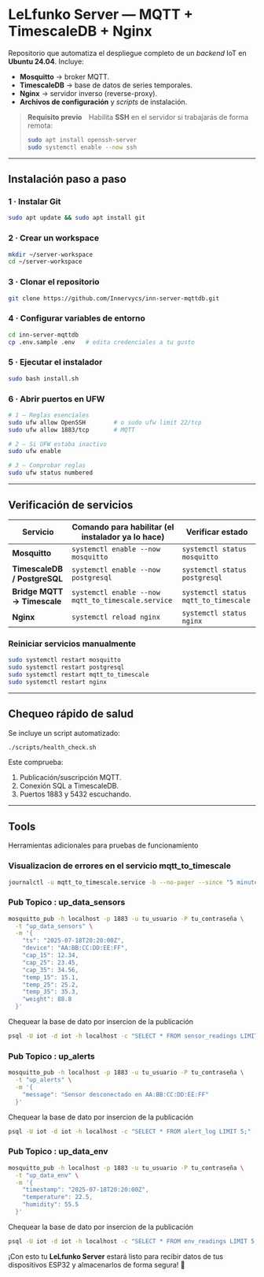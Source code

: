 # LeLfunko Server — MQTT + TimescaleDB + Nginx

Repositorio que automatiza el despliegue completo de un _backend_ IoT en **Ubuntu 24.04**. Incluye:

- **Mosquitto** → broker MQTT.  
- **TimescaleDB** → base de datos de series temporales.  
- **Nginx** → servidor inverso (reverse-proxy).  
- **Archivos de configuración** y _scripts_ de instalación.

> **Requisito previo** Habilita **SSH** en el servidor si trabajarás de forma remota:
> ```bash
> sudo apt install openssh-server
> sudo systemctl enable --now ssh
> ```

---

## Instalación paso a paso

### 1 · Instalar Git
```bash
sudo apt update && sudo apt install git
```

### 2 · Crear un workspace
```bash
mkdir ~/server-workspace
cd ~/server-workspace
```

### 3 · Clonar el repositorio
```bash
git clone https://github.com/Innervycs/inn-server-mqttdb.git
```

### 4 · Configurar variables de entorno
```bash
cd inn-server-mqttdb
cp .env.sample .env   # edita credenciales a tu gusto
```

### 5 · Ejecutar el instalador
```bash
sudo bash install.sh
```

### 6 · Abrir puertos en UFW
```bash
# 1 — Reglas esenciales
sudo ufw allow OpenSSH        # o sudo ufw limit 22/tcp
sudo ufw allow 1883/tcp       # MQTT

# 2 — Si UFW estaba inactivo
sudo ufw enable

# 3 — Comprobar reglas
sudo ufw status numbered
```

---

## Verificación de servicios

| Servicio | Comando para habilitar (el instalador ya lo hace) | Verificar estado |
|----------|---------------------------------------------------|------------------|
| **Mosquitto** | `systemctl enable --now mosquitto` | `systemctl status mosquitto` |
| **TimescaleDB / PostgreSQL** | `systemctl enable --now postgresql` | `systemctl status postgresql` |
| **Bridge MQTT → Timescale** | `systemctl enable --now mqtt_to_timescale.service` | `systemctl status mqtt_to_timescale` |
| **Nginx** | `systemctl reload nginx` | `systemctl status nginx` |

### Reiniciar servicios manualmente
```bash
sudo systemctl restart mosquitto
sudo systemctl restart postgresql
sudo systemctl restart mqtt_to_timescale
sudo systemctl restart nginx
```

---

## Chequeo rápido de salud

Se incluye un script automatizado:
```bash
./scripts/health_check.sh
```

Este comprueba:
1. Publicación/suscripción MQTT.
2. Conexión SQL a TimescaleDB.
3. Puertos 1883 y 5432 escuchando.

---
## Tools
Herramientas adicionales para pruebas de funcionamiento

### Visualizacion de errores en el servicio mqtt_to_timescale
```bash
journalctl -u mqtt_to_timescale.service -b --no-pager --since "5 minutes ago"
```

### Pub Topico : up_data_sensors
```bash
mosquitto_pub -h localhost -p 1883 -u tu_usuario -P tu_contraseña \
  -t "up_data_sensors" \
  -m '{
    "ts": "2025-07-18T20:20:00Z",
    "device": "AA:BB:CC:DD:EE:FF",
    "cap_15": 12.34,
    "cap_25": 23.45,
    "cap_35": 34.56,
    "temp_15": 15.1,
    "temp_25": 25.2,
    "temp_35": 35.3,
    "weight": 88.8
  }'
```

Chequear la base de dato por insercion de la publicación
```bash
psql -U iot -d iot -h localhost -c "SELECT * FROM sensor_readings LIMIT 5;"
```

### Pub Topico : up_alerts
```bash
mosquitto_pub -h localhost -p 1883 -u tu_usuario -P tu_contraseña \
  -t "up_alerts" \
  -m '{
    "message": "Sensor desconectado en AA:BB:CC:DD:EE:FF"
  }'
```
Chequear la base de dato por insercion de la publicación
```bash
psql -U iot -d iot -h localhost -c "SELECT * FROM alert_log LIMIT 5;"
```

### Pub Topico : up_data_env
```bash
mosquitto_pub -h localhost -p 1883 -u tu_usuario -P tu_contraseña \
  -t "up_data_env" \
  -m '{
    "timestamp": "2025-07-18T20:20:00Z",
    "temperature": 22.5,
    "humidity": 55.5
  }'
```
Chequear la base de dato por insercion de la publicación
```bash
psql -U iot -d iot -h localhost -c "SELECT * FROM env_readings LIMIT 5;"
```

¡Con esto tu **LeLfunko Server** estará listo para recibir datos de tus dispositivos ESP32 y almacenarlos de forma segura! 🚀
